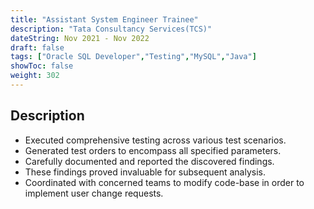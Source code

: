 ```yaml
---
title: "Assistant System Engineer Trainee"
description: "Tata Consultancy Services(TCS)"
dateString: Nov 2021 - Nov 2022
draft: false
tags: ["Oracle SQL Developer","Testing","MySQL","Java"]
showToc: false
weight: 302
--- 
```


## Description

- Executed comprehensive testing across various test scenarios.
- Generated test orders to encompass all specified parameters.
- Carefully documented and reported the discovered findings.
- These findings proved invaluable for subsequent analysis.
- Coordinated with concerned teams to modify code-base in order to implement user change requests.

